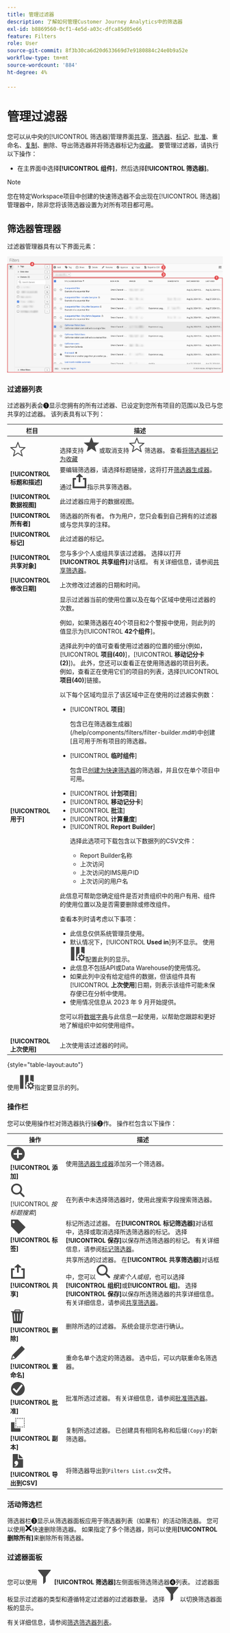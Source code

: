```yaml
---
title: 管理过滤器
description: 了解如何管理Customer Journey Analytics中的筛选器
exl-id: b8869560-0cf1-4e5d-a03c-dfca85d05e66
feature: Filters
role: User
source-git-commit: 8f3b30ca6d20d633669d7e9180884c24e0b9a52e
workflow-type: tm+mt
source-wordcount: '884'
ht-degree: 4%

---
```


# 管理过滤器


您可以从中央的[!UICONTROL 筛选器]管理界面[共享](filters-share.md)、[筛选器](filters-filter.md)、[标记](filters-tag.md)、[批准](filters-approve.md)、重命名、[复制](filters-copy.md)、删除、导出筛选器并将筛选器标记为[收藏](filters-favorite.md)。 要管理过滤器，请执行以下操作：

* 在主界面中选择&#x200B;**[!UICONTROL 组件]**，然后选择&#x200B;**[!UICONTROL 筛选器]**。


>[!NOTE]
>
>您在特定Workspace项目中创建的快速筛选器不会出现在[!UICONTROL 筛选器]管理器中，除非您将该筛选器设置为对所有项目都可用。
>

## 筛选器管理器

过滤器管理器具有以下界面元素：

![筛选器接口](assets/filters-manager.png)

### 过滤器列表

过滤器列表会➊显示您拥有的所有过滤器、已设定到您所有项目的范围以及已与您共享的过滤器。 该列表具有以下列：

| 栏目 | 描述 |
| --- | --- | 
| ![星形大纲](/help/assets/icons/StarOutline.svg) | 选择支持![星型](/help/assets/icons/Star.svg)或取消支持![星型大纲](/help/assets/icons/StarOutline.svg)筛选器。 查看[将筛选器标记为收藏](/help/components/filters/filters-favorite.md) |
| **[!UICONTROL 标题和描述]** | 要编辑筛选器，请选择标题链接，这将打开[筛选器生成器](filter-builder.md)。 通过![共享](/help/assets/icons/Share.svg)指示共享筛选器。 |
| **[!UICONTROL 数据视图]** | 此过滤器应用于的数据视图。 |
| **[!UICONTROL 所有者]** | 筛选器的所有者。 作为用户，您只会看到自己拥有的过滤器或与您共享的注释。 |
| **[!UICONTROL 标记]** | 此过滤器的标记。 |
| **[!UICONTROL 共享对象]** | 您与多少个人或组共享该过滤器。 选择以打开&#x200B;**[!UICONTROL 共享组件]**&#x200B;对话框。 有关详细信息，请参阅[共享筛选器](filters-share.md)。 |
| **[!UICONTROL 修改日期]** | 上次修改过滤器的日期和时间。 |
| **[!UICONTROL 用于]** | 显示过滤器当前的使用位置以及在每个区域中使用过滤器的次数。 <p>例如，如果筛选器在40个项目和2个警报中使用，则此列的值显示为&#x200B;[!UICONTROL **42个组件**]。</p> <p>选择此列中的值可查看使用过滤器的位置的细分(例如，[!UICONTROL **项目(40)**]，[!UICONTROL **移动记分卡(2)**])。 此外，您还可以查看正在使用筛选器的项目列表。 例如，查看正在使用它们的项目的列表，选择&#x200B;[!UICONTROL **项目(40)**]&#x200B;链接。</p><p>以下每个区域均显示了该区域中正在使用的过滤器实例数：</p>  <ul><li>[!UICONTROL **项目**]<p>包含已在筛选器生成器](/help/components/filters/filter-builder.md#)中创建[且可用于所有项目的筛选器。</p></li><li>[!UICONTROL **临时组件**]<p>包含已[创建为快速筛选器](/help/components/filters/quick-filters.md)的筛选器，并且仅在单个项目中可用。</p></li><li>[!UICONTROL **计划项目**]</li><li>[!UICONTROL **移动记分卡**]</li><li>[!UICONTROL **批注**]</li><li>[!UICONTROL **计算量度**]</li><li>[!UICONTROL **Report Builder**]<p>选择此选项可下载包含以下数据列的CSV文件：</p><ul><li>Report Builder名称</li><li>上次访问</li><li>上次访问的IMS用户ID</li><li>上次访问的用户名</li></ul></li></ul><p>此信息可帮助您确定组件是否对贵组织中的用户有用、组件的使用位置以及是否需要删除或修改组件。</p><p>查看本列时请考虑以下事项：</p><ul><li>此信息仅供系统管理员使用。</li><li>默认情况下，[!UICONTROL **Used in**]&#x200B;列不显示。 使用![ColumnSetting](/help/assets/icons/ColumnSetting.svg)配置此列的显示。</li><li>此信息不包括API或Data Warehouse的使用情况。</li><li>如果此列中没有给定组件的数据，但该组件具有&#x200B;[!UICONTROL **上次使用**]&#x200B;日期，则表示该组件可能未保存便已在分析中使用。</li><li>使用情况信息从 2023 年 9 月开始提供。</li></ul><p>您可以将[数据字典](/help/components/data-dictionary/data-dictionary-overview.md)与此信息一起使用，以帮助您跟踪和更好地了解组织中如何使用组件。</p> |
| **[!UICONTROL 上次使用]** | 上次使用该过滤器的时间。 |

{style="table-layout:auto"}

使用![ColumnSetting](/help/assets/icons/ColumnSetting.svg)指定要显示的列。

### 操作栏

您可以使用操作栏对筛选器执行操➋作。 操作栏包含以下操作：

| 操作 | 描述 |
|---|---|
| ![添加圆圈](/help/assets/icons/AddCircle.svg) **[!UICONTROL 添加]** | 使用[筛选器生成器](filter-builder.md)添加另一个筛选器。 |
| ![搜索](/help/assets/icons/Search.svg) [!UICONTROL *按标题搜索*] | 在列表中未选择筛选器时，使用此搜索字段搜索筛选器。 |
| ![标签](/help/assets/icons/Label.svg) **[!UICONTROL 标签]** | 标记所选过滤器。 在&#x200B;**[!UICONTROL 标记筛选器]**&#x200B;对话框中，选择或取消选择所选筛选器的标记。 选择&#x200B;**[!UICONTROL 保存]**&#x200B;以保存所选筛选器的标记。 有关详细信息，请参阅[标记筛选器](/help/components/filters/filters-tag.md)。 |
| ![共享](/help/assets/icons/Share.svg) **[!UICONTROL 共享]** | 共享所选的过滤器。 在&#x200B;**[!UICONTROL 共享筛选器]**&#x200B;对话框中，您可以![搜索](/help/assets/icons/Search.svg) *搜索个人或组*，也可以选择&#x200B;**[!UICONTROL 组织]**&#x200B;或&#x200B;**[!UICONTROL 组]**。 选择&#x200B;**[!UICONTROL 保存]**&#x200B;以保存所选筛选器的共享详细信息。 有关详细信息，请参阅[共享筛选器](filters-share.md)。 |
| ![删除](/help/assets/icons/Delete.svg) **[!UICONTROL 删除]** | 删除所选的过滤器。 系统会提示您进行确认。 |
| ![编辑](/help/assets/icons/Edit.svg)**[!UICONTROL 重命名]** | 重命名单个选定的筛选器。 选中后，可以内联重命名筛选器。 |
| ![复选标记Circle](/help/assets/icons/CheckmarkCircle.svg) **[!UICONTROL 批准]** | 批准所选过滤器。 有关详细信息，请参阅[批准筛选器](filters-approve.md)。 |
| ![副本](/help/assets/icons/Copy.svg) **[!UICONTROL 副本]** | 复制所选过滤器。 已创建具有相同名称和后缀`(Copy)`的新筛选器。 |
| ![文件CSV](/help/assets/icons/FileCSV.svg) **[!UICONTROL 导出到CSV]** | 将筛选器导出到`Filters List.csv`文件。 |

### 活动筛选栏

筛选器栏➌显示从筛选器面板应用于筛选器列表（如果有）的活动筛选器。 您可以使用![CrossSize75](/help/assets/icons/CrossSize75.svg)快速删除筛选器。 如果指定了多个筛选器，则可以使用&#x200B;**[!UICONTROL 删除所有]**&#x200B;来删除所有筛选器。

### 过滤器面板

您可以使用![筛选器](/help/assets/icons/Filter.svg) **[!UICONTROL 筛选器]**&#x200B;左侧面板筛选筛选器➍列表。 过滤器面板显示过滤器的类型和遵循特定过滤器的过滤器数量。 选择![筛选器](/help/assets/icons/Filter.svg)以切换筛选器面板的显示。

有关详细信息，请参阅[筛选筛选器列表](filters-filter.md)。
